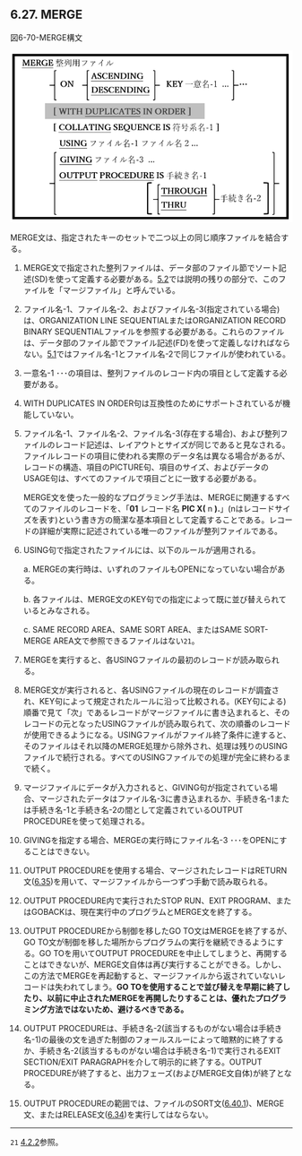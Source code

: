 ## 6.27. MERGE

図6-70-MERGE構文

![alt text](Image/6-70-Merge.png)

MERGE文は、指定されたキーのセットで二つ以上の同じ順序ファイルを結合する。

1. MERGE文で指定された整列ファイルは、データ部のファイル節でソート記述(SD)を使って定義する必要がある。[5.2](5-2.md)では説明の残りの部分で、このファイルを「マージファイル」と呼んでいる。

2. ファイル名-1、ファイル名-2、およびファイル名-3(指定されている場合)は、ORGANIZATION LINE SEQUENTIALまたはORGANIZATION RECORD BINARY SEQUENTIALファイルを参照する必要がある。これらのファイルは、データ部のファイル節でファイル記述(FD)を使って定義しなければならない。[5.1](5-1.md)ではファイル名-1とファイル名-2で同じファイルが使われている。

3. 一意名-1 ･･･の項目は、整列ファイルのレコード内の項目として定義する必要がある。

4. WITH DUPLICATES IN ORDER句は互換性のためにサポートされているが機能していない。

5. ファイル名-1、ファイル名-2、ファイル名-3(存在する場合)、および整列ファイルのレコード記述は、レイアウトとサイズが同じであると見なされる。ファイルレコードの項目に使われる実際のデータ名は異なる場合があるが、レコードの構造、項目のPICTURE句、項目のサイズ、およびデータのUSAGE句は、すべてのファイルで項目ごとに一致する必要がある。

    MERGE文を使った一般的なプログラミング手法は、MERGEに関連するすべてのファイルのレコードを、「**01** レコード名 **PIC X(** n **).**」(nはレコードサイズを表す)という書き方の簡潔な基本項目として定義することである。レコードの詳細が実際に記述されている唯一のファイルが整列ファイルである。

6. USING句で指定されたファイルには、以下のルールが適用される。

    a. MERGEの実行時は、いずれのファイルもOPENになっていない場合がある。

    b. 各ファイルは、MERGE文のKEY句での指定によって既に並び替えられているとみなされる。

    c. SAME RECORD AREA、SAME SORT AREA、またはSAME SORT-MERGE AREA文で参照できるファイルはない`21`。

7. MERGEを実行すると、各USINGファイルの最初のレコードが読み取られる。

8. MERGE文が実行されると、各USINGファイルの現在のレコードが調査され、KEY句によって規定されたルールに沿って比較される。(KEY句による)順番で見て「次」であるレコードがマージファイルに書き込まれると、そのレコードの元となったUSINGファイルが読み取られて、次の順番のレコードが使用できるようになる。USINGファイルがファイル終了条件に達すると、そのファイルはそれ以降のMERGE処理から除外され、処理は残りのUSINGファイルで続行される。すべてのUSINGファイルでの処理が完全に終わるまで続く。

9. マージファイルにデータが入力されると、GIVING句が指定されている場合、マージされたデータはファイル名-3に書き込まれるか、手続き名-1または手続き名-1と手続き名-2の間として定義されているOUTPUT PROCEDUREを使って処理される。

10. GIVINGを指定する場合、MERGEの実行時にファイル名-3 ･･･をOPENにすることはできない。

11. OUTPUT PROCEDUREを使用する場合、マージされたレコードはRETURN文([6.35](6-35.md))を用いて、マージファイルから一つずつ手動で読み取られる。

12. OUTPUT PROCEDURE内で実行されたSTOP RUN、EXIT PROGRAM、またはGOBACKは、現在実行中のプログラムとMERGE文を終了する。

13. OUTPUT PROCEDUREから制御を移したGO TO文はMERGEを終了するが、GO TO文が制御を移した場所からプログラムの実行を継続できるようにする。GO TOを用いてOUTPUT PROCEDUREを中止してしまうと、再開することはできないが、MERGE文自体は再び実行することができる。しかし、この方法でMERGEを再起動すると、マージファイルから返されていないレコードは失われてしまう。**GO TOを使用することで並び替えを早期に終了したり、以前に中止されたMERGEを再開したりすることは、優れたプログラミング方法ではないため、避けるべきである。**

14. OUTPUT PROCEDUREは、手続き名-2(該当するものがない場合は手続き名-1)の最後の文を過ぎた制御のフォールスルーによって暗黙的に終了するか、手続き名-2(該当するものがない場合は手続き名-1)で実行されるEXIT SECTION/EXIT PARAGRAPHを介して明示的に終了する。OUTPUT PROCEDUREが終了すると、出力フェーズ(およびMERGE文自体)が終了となる。

15. OUTPUT PROCEDUREの範囲では、ファイルのSORT文([6.40.1](6-40-1.md))、MERGE文、またはRELEASE文([6.34](6-34.md))を実行してはならない。

---
`21` [4.2.2](4-2-2.md)参照。
